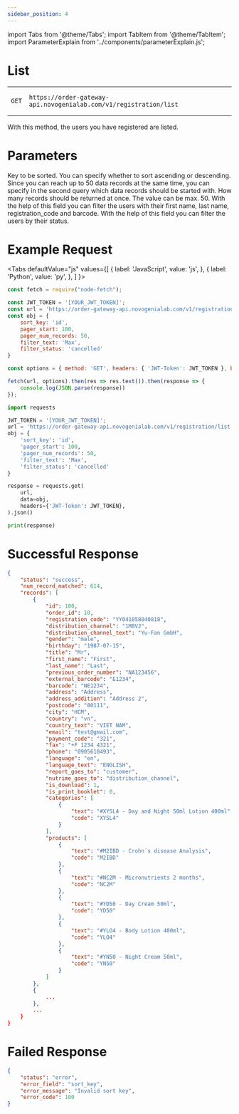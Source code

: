 ```yaml
---
sidebar_position: 4
---
```


import Tabs from '@theme/Tabs';
import TabItem from '@theme/TabItem';
import ParameterExplain from '../components/parameterExplain.js';

# List

<table>
<tr class="api">
<td class="api">

```text
GET
```

</td>
<td class="api">

```text
https://order-gateway-api.novogenialab.com/v1/registration/list
```

</td>
</tr>
</table>

With this method, the users you have registered are listed.

# Parameters

<ParameterExplain parameter="sort_key" typ="string" defaultVal="id" possibleValues='["id"]'>
Key to be sorted.
</ParameterExplain>

<ParameterExplain parameter="sort_dir" typ="string" defaultVal="desc" possibleValues='["asc", "desc"]'>
You can specify whether to sort ascending or descending.
</ParameterExplain>

<ParameterExplain parameter="pager_start" typ="number" defaultVal="0">
Since you can reach up to 50 data records at the same time, you can specify in the second query which data records should be started with.
</ParameterExplain>

<ParameterExplain parameter="pager_num_records" typ="number" defaultVal="20">
How many records should be returned at once. The value can be max. 50.
</ParameterExplain>

<ParameterExplain parameter="filter_text" typ="string" defaultVal="">
With the help of this field you can filter the users with their first name, last name, registration_code and barcode.
</ParameterExplain>

<ParameterExplain parameter="filter_status" typ="string" defaultVal="all" possibleValues='["all", "pending", "processed", "cancelled"]'>
With the help of this field you can filter the users by their status.
</ParameterExplain>

# Example Request

<Tabs
defaultValue="js"
values={[
{ label: 'JavaScript', value: 'js', },
{ label: 'Python', value: 'py', },
]
}>
<TabItem value="js">

```jsx
const fetch = require("node-fetch");

const JWT_TOKEN = '[YOUR_JWT_TOKEN]';
const url = 'https://order-gateway-api.novogenialab.com/v1/registration/list';
const obj = {
    sort_key: 'id',
    pager_start: 100,
    pager_num_records: 50,
    filter_text: 'Max',
    filter_status: 'cancelled'
}

const options = { method: 'GET', headers: { 'JWT-Token': JWT_TOKEN }, body: obj};

fetch(url, options).then(res => res.text()).then(response => {
    console.log(JSON.parse(response))
});
```

</TabItem>
<TabItem value="py">

```py
import requests

JWT_TOKEN = '[YOUR_JWT_TOKEN]';
url = 'https://order-gateway-api.novogenialab.com/v1/registration/list';
obj = {
    'sort_key': 'id',
    'pager_start': 100,
    'pager_num_records': 50,
    'filter_text': 'Max',
    'filter_status': 'cancelled'
}

response = requests.get(
    url,
    data=obj,
    headers={'JWT-Token': JWT_TOKEN},
).json()

print(response)
```

</TabItem>
</Tabs>

# Successful Response

```json
{
    "status": "success",
    "num_record_matched": 614,
    "records": [
        {
            "id": 100,
            "order_id": 10,
            "registration_code": "YY041058040818",
            "distribution_channel": "1M8VJ",
            "distribution_channel_text": "Yu-Fan GmbH",
            "gender": "male",
            "birthday": "1987-07-15",
            "title": "Mr",
            "first_name": "First",
            "last_name": "Last",
            "previous_order_number": "NA123456",
            "external_barcode": "E1234",
            "barcode": "NE1234",
            "address": "Address",
            "address_addition": "Address 2",
            "postcode": "80111",
            "city": "HCM",
            "country": "vn",
            "country_text": "VIET NAM",
            "email": "test@gmail.com",
            "payment_code": "321",
            "fax": "+F 1234 4321",
            "phone": "0905610493",
            "language": "en",
            "language_text": "ENGLISH",
            "report_goes_to": "customer",
            "nutrime_goes_to": "distribution_channel",
            "is_download": 1,
            "is_print_booklet": 0,
            "categories": [
                {
                    "text": "#XYSL4 - Day and Night 50ml Lotion 400ml",
                    "code": "XYSL4"
                }
            ],
            "products": [
                {
                    "text": "#M2IBD - Crohn´s disease Analysis",
                    "code": "M2IBD"
                },
                {
                    "text": "#NC2M - Micronutrients 2 months",
                    "code": "NC2M"
                },
                {
                    "text": "#YD50 - Day Cream 50ml",
                    "code": "YD50"
                },
                {
                    "text": "#YLO4 - Body Lotion 400ml",
                    "code": "YLO4"
                },
                {
                    "text": "#YN50 - Night Cream 50ml",
                    "code": "YN50"
                }
            ]
        },
        {
            ...
        },
        ...
    }
}
```

# Failed Response

```json
{
    "status": "error",
    "error_field": "sort_key",
    "error_message": "Invalid sort key",
    "error_code": 100
}
```